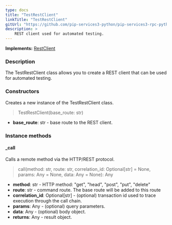 ```yaml
---
type: docs
title: "TestRestClient"
linkTitle: "TestRestClient"
gitUrl: "https://github.com/pip-services3-python/pip-services3-rpc-python"
description: >
    REST client used for automated testing.
---
```


**Implements:** [RestClient](../../clients/rest_client)

### Description

The TestRestClient class allows you to create a REST client that can be used for automated testing.

### Constructors
Creates a new instance of the TestRestClient class.

> TestRestClient(base_route: str)

- **base_route**: str - base route to the REST client.


### Instance methods

#### _call
Calls a remote method via the HTTP/REST protocol.

> call(method: str, route: str, correlation_id: Optional[str] = None, params: Any = None, data: Any = None): Any

- **method**: str - HTTP method: "get", "head", "post", "put", "delete"
- **route**: str - command route. The base route will be added to this route
- **correlation_id**: Optional[str] - (optional) transaction id used to trace execution through the call chain.
- **params**: Any - (optional) query parameters.
- **data**: Any - (optional) body object.
- **returns**: Any - result object.


